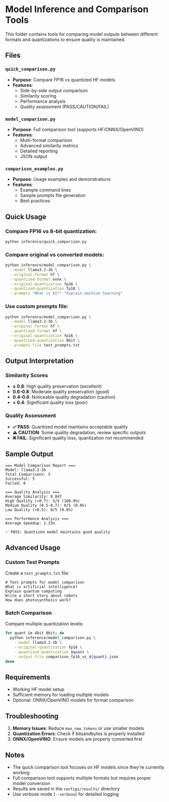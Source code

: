 # Model Inference and Comparison Tools

This folder contains tools for comparing model outputs between different formats and quantizations to ensure quality is maintained.

## Files

### `quick_comparison.py`

- **Purpose**: Compare FP16 vs quantized HF models
- **Features**:
  - Side-by-side output comparison
  - Similarity scoring
  - Performance analysis
  - Quality assessment (PASS/CAUTION/FAIL)

### `model_comparison.py`

- **Purpose**: Full comparison tool (supports HF/ONNX/OpenVINO)
- **Features**:
  - Multi-format comparison
  - Advanced similarity metrics
  - Detailed reporting
  - JSON output

### `comparison_examples.py`

- **Purpose**: Usage examples and demonstrations
- **Features**:
  - Example command lines
  - Sample prompts file generation
  - Best practices

## Quick Usage

### Compare FP16 vs 8-bit quantization:

```bash
python inference/quick_comparison.py
```

### Compare original vs converted models:

```bash
python inference/model_comparison.py \
  --model llama3.2-3b \
  --original-format hf \
  --quantized-format onnx \
  --original-quantization fp16 \
  --quantized-quantization fp16 \
  --prompts "What is AI?" "Explain machine learning"
```

### Use custom prompts file:

```bash
python inference/model_comparison.py \
  --model llama3.2-3b \
  --original-format hf \
  --quantized-format hf \
  --original-quantization fp16 \
  --quantized-quantization 8bit \
  --prompts-file test_prompts.txt
```

## Output Interpretation

### Similarity Scores

- **≥ 0.8**: High quality preservation (excellent)
- **0.6-0.8**: Moderate quality preservation (good)
- **0.4-0.6**: Noticeable quality degradation (caution)
- **< 0.4**: Significant quality loss (poor)

### Quality Assessment

- **✅ PASS**: Quantized model maintains acceptable quality
- **⚠️ CAUTION**: Some quality degradation, review specific outputs
- **❌ FAIL**: Significant quality loss, quantization not recommended

## Sample Output

```
=== Model Comparison Report ===
Model: llama3.2-3b
Total Comparisons: 5
Successful: 5
Failed: 0

=== Quality Analysis ===
Average Similarity: 0.847
High Quality (>0.7): 5/5 (100.0%)
Medium Quality (0.5-0.7): 0/5 (0.0%)
Low Quality (<0.5): 0/5 (0.0%)

=== Performance Analysis ===
Average Speedup: 1.23x

✅ PASS: Quantized model maintains good quality
```

## Advanced Usage

### Custom Test Prompts

Create a `test_prompts.txt` file:

```
# Test prompts for model comparison
What is artificial intelligence?
Explain quantum computing
Write a short story about robots
How does photosynthesis work?
```

### Batch Comparison

Compare multiple quantization levels:

```bash
for quant in 4bit 8bit; do
  python inference/model_comparison.py \
    --model llama3.2-3b \
    --original-quantization fp16 \
    --quantized-quantization $quant \
    --output-file comparison_fp16_vs_${quant}.json
done
```

## Requirements

- Working HF model setup
- Sufficient memory for loading multiple models
- Optional: ONNX/OpenVINO models for format comparison

## Troubleshooting

1. **Memory Issues**: Reduce `max_new_tokens` or use smaller models
2. **Quantization Errors**: Check if bitsandbytes is properly installed
3. **ONNX/OpenVINO**: Ensure models are properly converted first

## Notes

- The quick comparison tool focuses on HF models since they're currently working
- Full comparison tool supports multiple formats but requires proper model conversion
- Results are saved in the `configs/results/` directory
- Use verbose mode (`--verbose`) for detailed logging
